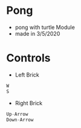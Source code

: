 # Pong
 * pong with turtle Module
 * made in  3/5/2020
 # Controls
 
 * Left Brick
 ```py
 W
 S
 ```
 * Right Brick
 ```py
 Up-Arrow
 Down-Arrow
 ```
